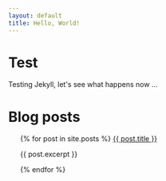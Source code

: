 ```yaml
---
layout: default
title: Hello, World!
---
```


# Test

Testing Jekyll, let's see what happens now ...

# Blog posts
<ul>
  {% for post in site.posts %}
      <a href="{{ post.url }}">{{ post.title }}</a>
      <p>{{ post.excerpt }}</p>

  {% endfor %}
</ul>